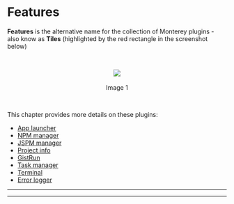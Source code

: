 # Features

**Features** is the alternative name for the collection of Monterey plugins - also know as **Tiles** (highlighted by the red rectangle in the screenshot below)

<br>
<p align=center>
  <img src="https://cloud.githubusercontent.com/assets/2712405/18097152/c5f2ac1c-6eaa-11e6-90ea-4f73653bf16c.png"></img>
 <br><br>
Image 1
</p>

<br>

This chapter provides more details on these plugins:

- [App launcher](./features/app_launcher.html)
- [NPM manager](./features/npm_manager.html)
- [JSPM manager](./features/jspm_manager.html)
- [Project info](./features/project_info.html)
- [GistRun](./features/gistrun.html)
- [Task manager](./features/task_manager.html)
- [Terminal](./features/terminal.html)
- [Error logger](./features/error_logger.html)

***
***